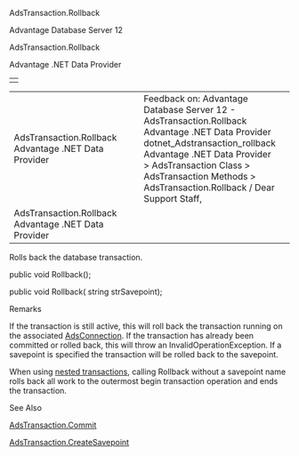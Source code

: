 AdsTransaction.Rollback




Advantage Database Server 12  

AdsTransaction.Rollback

Advantage .NET Data Provider

|  |
| --- |
|  |

|  |  |  |  |  |
| --- | --- | --- | --- | --- |
| AdsTransaction.Rollback  Advantage .NET Data Provider |  |  | Feedback on: Advantage Database Server 12 - AdsTransaction.Rollback Advantage .NET Data Provider dotnet\_Adstransaction\_rollback Advantage .NET Data Provider > AdsTransaction Class > AdsTransaction Methods > AdsTransaction.Rollback / Dear Support Staff, |  |
| AdsTransaction.Rollback  Advantage .NET Data Provider |  |  |  |  |

Rolls back the database transaction.

public void Rollback();

public void Rollback( string strSavepoint);

Remarks

If the transaction is still active, this will roll back the transaction running on the associated [AdsConnection](dotnet_adsconnection.htm). If the transaction has already been committed or rolled back, this will throw an InvalidOperationException. If a savepoint is specified the transaction will be rolled back to the savepoint.

When using [nested transactions](master_nesting_transactions.htm), calling Rollback without a savepoint name rolls back all work to the outermost begin transaction operation and ends the transaction.

See Also

[AdsTransaction.Commit](dotnet_adstransaction_commit.htm)

[AdsTransaction.CreateSavepoint](dotnet_adstransaction_createsavepoint.htm)